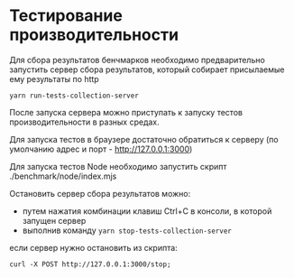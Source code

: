 # Тестирование производительности

Для сбора результатов бенчмарков необходимо предварительно запустить сервер сбора результатов, который собирает присылаемые ему результаты по http

```
yarn run-tests-collection-server
```

После запуска сервера можно приступать к запуску тестов производительности в разных средах.

Для запуска тестов в браузере достаточно обратиться к серверу (по умолчанию адрес и порт - http://127.0.0.1:3000)

Для запуска тестов Node необходимо запустить скрипт ./benchmark/node/index.mjs

Остановить сервер сбора результатов можно:

-   путем нажатия комбинации клавиш Ctrl+C в консоли, в которой запущен сервер
-   выполнив команду `yarn stop-tests-collection-server`

если сервер нужно остановить из скрипта:

```
curl -X POST http://127.0.0.1:3000/stop;
```
